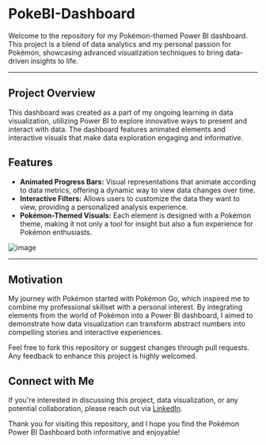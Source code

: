 # PokeBI-Dashboard

Welcome to the repository for my Pokémon-themed Power BI dashboard. This project is a blend of data analytics and my personal passion for Pokémon, showcasing advanced visualization techniques to bring data-driven insights to life.

---
## Project Overview
This dashboard was created as a part of my ongoing learning in data visualization, utilizing Power BI to explore innovative ways to present and interact with data. The dashboard features animated elements and interactive visuals that make data exploration engaging and informative.

## Features
- **Animated Progress Bars:** Visual representations that animate according to data metrics, offering a dynamic way to view data changes over time.
- **Interactive Filters:** Allows users to customize the data they want to view, providing a personalized analysis experience.
- **Pokémon-Themed Visuals:** Each element is designed with a Pokémon theme, making it not only a tool for insight but also a fun experience for Pokémon enthusiasts.

![image](https://github.com/user-attachments/assets/55bc9aaf-af35-4081-8c30-f9dfc0374861)

---
## Motivation
My journey with Pokémon started with Pokémon Go, which inspired me to combine my professional skillset with a personal interest. By integrating elements from the world of Pokémon into a Power BI dashboard, I aimed to demonstrate how data visualization can transform abstract numbers into compelling stories and interactive experiences.

Feel free to fork this repository or suggest changes through pull requests. Any feedback to enhance this project is highly welcomed.

## Connect with Me
If you're interested in discussing this project, data visualization, or any potential collaboration, please reach out via [LinkedIn](https://www.linkedin.com/in/1997-saurabh-mishra/).

Thank you for visiting this repository, and I hope you find the Pokémon Power BI Dashboard both informative and enjoyable!
